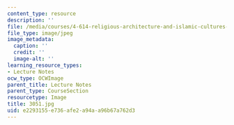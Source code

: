 ```yaml
---
content_type: resource
description: ''
file: /media/courses/4-614-religious-architecture-and-islamic-cultures-fall-2002/e2293155e736afe2a94aa96b67a762d3_3051.jpg
file_type: image/jpeg
image_metadata:
  caption: ''
  credit: ''
  image-alt: ''
learning_resource_types:
- Lecture Notes
ocw_type: OCWImage
parent_title: Lecture Notes
parent_type: CourseSection
resourcetype: Image
title: 3051.jpg
uid: e2293155-e736-afe2-a94a-a96b67a762d3
---
```

